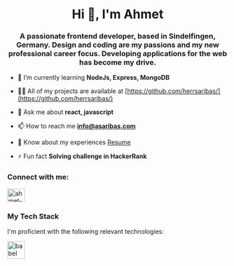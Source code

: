 <h1 align="center">Hi 👋, I'm Ahmet</h1>
<h3 align="center">A passionate frontend developer, based in Sindelfingen, Germany. Design and coding are my passions and my new professional career focus. Developing applications for the web has become my drive.</h3>

- 🌱 I’m currently learning **NodeJs, Express, MongoDB**

- 👨‍💻 All of my projects are available at [https://github.com/herrsaribas/](https://github.com/herrsaribas/)

- 💬 Ask me about **react, javascript**

- 📫 How to reach me **info@asaribas.com**

- 📄 Know about my experiences [Resume](https://uploads-ssl.webflow.com/625fc77892ab05c5f94a8deb/63443dc09d482594799b5f6b_Resume-Ahmet%20Saribas-updated.pdf)

- ⚡ Fun fact **Solving challenge in HackerRank**

<h3 align="left">Connect with me:</h3>
<p align="left">
<a href="https://linkedin.com/in/ahmet-saribas-993b231ab" target="blank"><img align="center" src="https://raw.githubusercontent.com/rahuldkjain/github-profile-readme-generator/master/src/images/icons/Social/linked-in-alt.svg" alt="ahmet-saribas-993b231ab" height="30" width="40" /></a>
</p>

<h3 align="left">My Tech Stack</h3>
<p align="left">I'm proficient with the following relevant technologies:</p>
<p align="left"> <a href="https://babeljs.io/" target="_blank" rel="noreferrer"> <img src="[https://www.vectorlogo.zone/logos/babeljs/babeljs-icon.svg](https://drive.google.com/file/d/1nMqPtiJEG8YrE2LQ6pA8-tXZ_0GsW-Ed/view?usp=sharing)" alt="babel" width="40" height="40"/> </a> </p>

